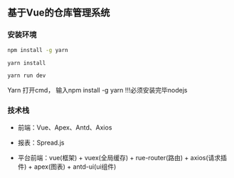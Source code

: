 ## 基于Vue的仓库管理系统

### 安装环境
```bash
npm install -g yarn
```

```bash
yarn install
```

```bash
yarn run dev
```
Yarn 打开cmd， 输入npm install -g yarn !!!必须安装完毕nodejs


### 技术栈
- 前端：Vue、Apex、Antd、Axios
- 报表：Spread.js

- 平台前端：vue(框架) + vuex(全局缓存) + rue-router(路由) + axios(请求插件) + apex(图表) + antd-ui(ui组件)
